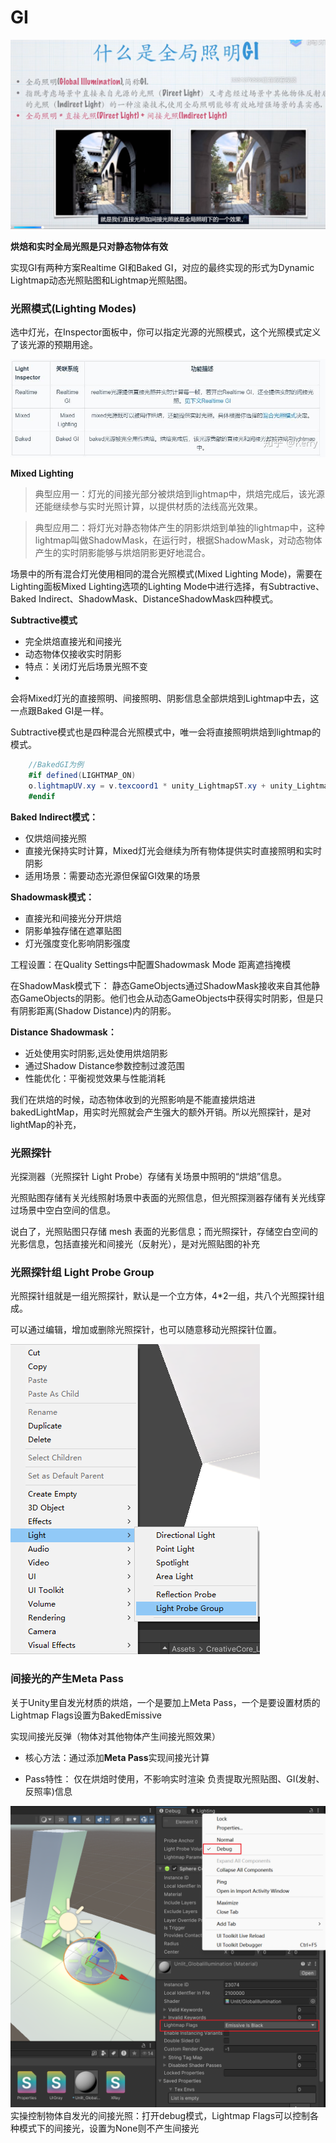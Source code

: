 # GI

![GI-1](./images/GI-1.png)

**烘焙和实时全局光照是只对静态物体有效**

实现GI有两种方案Realtime GI和Baked GI，对应的最终实现的形式为Dynamic Lightmap动态光照贴图和Lightmap光照贴图。

### 光照模式(Lighting Modes)
选中灯光，在Inspector面板中，你可以指定光源的光照模式，这个光照模式定义了该光源的预期用途。

![GI-3](./images/GI-3.png)

**Mixed Lighting**
>典型应用一：灯光的间接光部分被烘焙到lightmap中，烘焙完成后，该光源还能继续参与实时光照计算，以提供材质的法线高光效果。 

>典型应用二：将灯光对静态物体产生的阴影烘焙到单独的lightmap中，这种lightmap叫做ShadowMask，在运行时，根据ShadowMask，对动态物体产生的实时阴影能够与烘焙阴影更好地混合。

场景中的所有混合灯光使用相同的混合光照模式(Mixed Lighting Mode)，需要在Lighting面板Mixed Lighting选项的Lighting Mode中进行选择，有Subtractive、Baked Indirect、ShadowMask、DistanceShadowMask四种模式。

**Subtractive模式**
- 完全烘焙直接光和间接光
- 动态物体仅接收实时阴影
- 特点：关闭灯光后场景光照不变
- 
会将Mixed灯光的直接照明、间接照明、阴影信息全部烘焙到Lightmap中去，这一点跟Baked GI是一样。

Subtractive模式也是四种混合光照模式中，唯一会将直接照明烘焙到lightmap的模式。

```C#
    //BakedGI为例
    #if defined(LIGHTMAP_ON) 
    o.lightmapUV.xy = v.texcoord1 * unity_LightmapST.xy + unity_LightmapST.zw; // 计算光照贴图的UV坐标
    #endif
```
**Baked Indirect模式：**
- 仅烘焙间接光照
- 直接光保持实时计算，Mixed灯光会继续为所有物体提供实时直接照明和实时阴影
- 适用场景：需要动态光源但保留GI效果的场景
 

**Shadowmask模式：**
- 直接光和间接光分开烘焙
- 阴影单独存储在遮罩贴图
- 灯光强度变化影响阴影强度

工程设置：在Quality Settings中配置Shadowmask Mode
距离遮挡掩模 

在ShadowMask模式下：
静态GameObjects通过ShadowMask接收来自其他静态GameObjects的阴影。他们也会从动态GameObjects中获得实时阴影，但是只有阴影距离(Shadow Distance)内的阴影。

**Distance Shadowmask：**
- 近处使用实时阴影,远处使用烘焙阴影
- 通过Shadow Distance参数控制过渡范围
- 性能优化：平衡视觉效果与性能消耗
  
我们在烘焙的时候，动态物体收到的光照影响是不能直接烘焙进 bakedLightMap，用实时光照就会产生强大的额外开销。所以光照探针，是对lightMap的补充，

###  光照探针
光探测器（光照探针 Light Probe）存储有关场景中照明的“烘焙”信息。

光照贴图存储有关光线照射场景中表面的光照信息，但光照探测器存储有关光线穿过场景中空白空间的信息。

说白了，光照贴图只存储 mesh 表面的光影信息；而光照探针，存储空白空间的光影信息，包括直接光和间接光（反射光），是对光照贴图的补充

### 光照探针组 Light Probe Group
光照探针组就是一组光照探针，默认是一个立方体，4*2一组，共八个光照探针组成。

可以通过编辑，增加或删除光照探针，也可以随意移动光照探针位置。

![GI-5](./images/GI-5.png)


### 间接光的产生Meta Pass

关于Unity里自发光材质的烘焙，一个是要加上Meta Pass，一个是要设置材质的Lightmap Flags设置为BakedEmissive

实现间接光反弹（物体对其他物体产生间接光照效果）

* 核心方法：通过添加**Meta Pass**实现间接光计算

* Pass特性：
仅在烘焙时使用，不影响实时渲染
负责提取光照贴图、GI(发射、反照率)信息

![GI-6](./images/GI-6.png)
实操控制物体自发光的间接光照：打开debug模式，Lightmap Flags可以控制各种模式下的间接光，设置为None则不产生间接光
